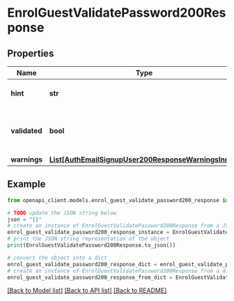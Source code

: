 # EnrolGuestValidatePassword200Response


## Properties

Name | Type | Description | Notes
------------ | ------------- | ------------- | -------------
**hint** | **str** | Password hint (if enabled) | [optional] [default to 'null']
**validated** | **bool** | Whether the password was successfully validated | [default to False]
**warnings** | [**List[AuthEmailSignupUser200ResponseWarningsInner]**](AuthEmailSignupUser200ResponseWarningsInner.md) |  | [optional] 

## Example

```python
from openapi_client.models.enrol_guest_validate_password200_response import EnrolGuestValidatePassword200Response

# TODO update the JSON string below
json = "{}"
# create an instance of EnrolGuestValidatePassword200Response from a JSON string
enrol_guest_validate_password200_response_instance = EnrolGuestValidatePassword200Response.from_json(json)
# print the JSON string representation of the object
print(EnrolGuestValidatePassword200Response.to_json())

# convert the object into a dict
enrol_guest_validate_password200_response_dict = enrol_guest_validate_password200_response_instance.to_dict()
# create an instance of EnrolGuestValidatePassword200Response from a dict
enrol_guest_validate_password200_response_from_dict = EnrolGuestValidatePassword200Response.from_dict(enrol_guest_validate_password200_response_dict)
```
[[Back to Model list]](../README.md#documentation-for-models) [[Back to API list]](../README.md#documentation-for-api-endpoints) [[Back to README]](../README.md)



